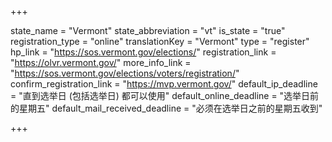 +++

state_name = "Vermont"
state_abbreviation = "vt"
is_state = "true"
registration_type = "online"
translationKey = "Vermont"
type = "register"
hp_link = "https://sos.vermont.gov/elections/"
registration_link = "https://olvr.vermont.gov/"
more_info_link = "https://sos.vermont.gov/elections/voters/registration/"
confirm_registration_link = "https://mvp.vermont.gov/"
default_ip_deadline = "直到选举日 (包括选举日) 都可以使用"
default_online_deadline = "选举日前的星期五"
default_mail_received_deadline = "必须在选举日之前的星期五收到"

+++